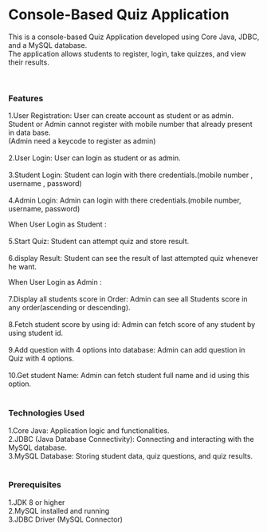 # Console-Based Quiz Application

<p>This is a console-based Quiz Application developed using Core Java, JDBC, and a MySQL database.<br>
  The application allows students to register, login, take quizzes, and view their results.</p>
<br>

<h3>Features</h3> 

1.User Registration: User can create account as student or as admin. <br>
Student or Admin cannot register with mobile number that already present in data base.<br>
(Admin need a keycode to register as admin)<br><br>
2.User Login: User can login as student or as admin. <br><br>
3.Student Login: Student can login with there credentials.(mobile number , username , password)<br><br>
4.Admin Login: Admin can login with there credentials.(mobile number, username, password)<br>

When User Login as Student : <br><br>
5.Start Quiz: Student can attempt quiz and store result.<br><br>
6.display Result: Student can see the result of last attempted quiz whenever he want.<br>

When User Login as Admin : <br><br>
7.Display all students score in Order: Admin can see all Students score in any order(ascending or descending).<br><br>
8.Fetch student score by using id: Admin can fetch score of any student by using student id.<br><br>
9.Add question with 4 options into database: Admin can add question in Quiz with 4 options.<br><br>
10.Get student Name: Admin can fetch student full name and id using this option.<br>
<br>

<h3>Technologies Used</h3>

1.Core Java: Application logic and functionalities.<br>
2.JDBC (Java Database Connectivity): Connecting and interacting with the MySQL database.<br>
3.MySQL Database: Storing student data, quiz questions, and quiz results.<br>
<br>

<h3>Prerequisites</h3>

1.JDK 8 or higher<br>
2.MySQL installed and running<br>
3.JDBC Driver (MySQL Connector)<br>

